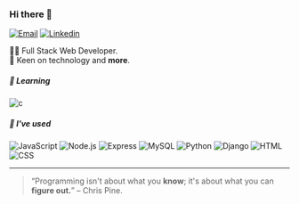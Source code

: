 ### Hi there 👋

[![Email](https://img.shields.io/badge/-Email-0f4c81?style=flat-square&logo=Gmail&logoColor=white)](mailto:godoydenis@outlook.com.br)
[![Linkedin](https://img.shields.io/badge/-LinkedIn-0f4c81?style=flat-square&logo=Linkedin&logoColor=white)](https://www.linkedin.com/in/denisgodoy/)

👨‍💻 Full Stack Web Developer.  
💭 Keen on technology and **more**.

##### 🔰 Learning

![c](https://img.shields.io/badge/C-grey?style=flat-square&logo=C&logoColor=white)

##### :rocket: I've used
 
![JavaScript](https://img.shields.io/badge/JavaScript-f7df1e?style=flat-square&logo=Javascript&logoColor=black)
![Node.js](https://img.shields.io/badge/Node.js-3C873A?style=flat-square&logo=Node.js&logoColor=white)
![Express](https://img.shields.io/badge/Express-2b2b2b?style=flat-square&logo=Express&logoColor=white)
![MySQL](https://img.shields.io/badge/MySQL-00758f?style=flat-square&logo=MySQL&logoColor=white)
![Python](https://img.shields.io/badge/Python-306998?style=flat-square&logo=Python&logoColor=white)
![Django](https://img.shields.io/badge/Django-092e20?style=flat-square&logo=Django&logoColor=white)
![HTML](https://img.shields.io/badge/HTML-e34f26?style=flat-square)
![CSS](https://img.shields.io/badge/CSS-2965f1?style=flat-square)

 ***

> “Programming isn't about what you **know**; it's about what you can **figure out.**” – Chris Pine.
